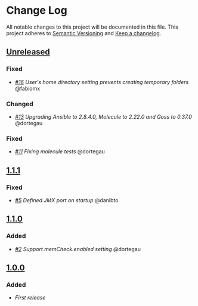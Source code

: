 # Change Log
All notable changes to this project will be documented in this file.
This project adheres to [Semantic Versioning](http://semver.org/) and [Keep a changelog](https://github.com/olivierlacan/keep-a-changelog).

## [Unreleased](https://github.com/idealista/azkaban-role/tree/develop)
### Fixed
- *[#16](https://github.com/idealista/azkaban-role/issues/16) User's home directory setting prevents creating temporary folders* @fabiomx

### Changed
- *[#13](https://github.com/idealista/azkaban-role/issues/13) Upgrading Ansible to 2.8.4.0, Molecule to 2.22.0 and Goss to 0.37.0* @dortegau

### Fixed
- *[#11](https://github.com/idealista/azkaban-role/issues/11) Fixing molecule tests* @dortegau

## [1.1.1](https://github.com/idealista/azkaban-role/tree/1.1.1)
### Fixed
- *[#5](https://github.com/idealista/azkaban-role/issues/5) Defined JMX port on startup* @danibto

## [1.1.0](https://github.com/idealista/azkaban-role/tree/1.1.0)
### Added
- *[#2](https://github.com/idealista/azkaban-role/issues/2) Support memCheck.enabled setting* @dortegau

## [1.0.0](https://github.com/idealista/azkaban-role/tree/1.0.0)
### Added
- *First release*
